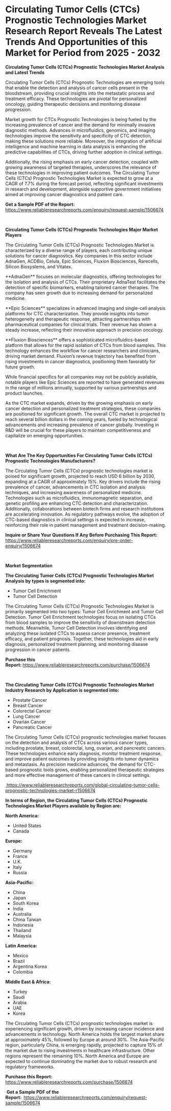 <p><h1>Circulating Tumor Cells (CTCs) Prognostic Technologies Market Research Report Reveals The Latest Trends And Opportunities of this Market for Period from 2025 - 2032</h1></p><p><strong>Circulating Tumor Cells (CTCs) Prognostic Technologies Market Analysis and Latest Trends</strong></p>
<p><p>Circulating Tumor Cells (CTCs) Prognostic Technologies are emerging tools that enable the detection and analysis of cancer cells present in the bloodstream, providing crucial insights into the metastatic process and treatment efficacy. These technologies are pivotal for personalized oncology, guiding therapeutic decisions and monitoring disease progression.</p><p>Market growth for CTCs Prognostic Technologies is being fueled by the increasing prevalence of cancer and the demand for minimally invasive diagnostic methods. Advances in microfluidics, genomics, and imaging technologies improve the sensitivity and specificity of CTC detection, making these solutions more reliable. Moreover, the integration of artificial intelligence and machine learning in data analysis is enhancing the predictive capabilities of CTCs, driving further adoption in clinical settings.</p><p>Additionally, the rising emphasis on early cancer detection, coupled with growing awareness of targeted therapies, underscores the relevance of these technologies in improving patient outcomes. The Circulating Tumor Cells (CTCs) Prognostic Technologies Market is expected to grow at a CAGR of 7.7% during the forecast period, reflecting significant investments in research and development, alongside supportive government initiatives aimed at improving cancer diagnostics and patient care.</p></p>
<p><strong>Get a Sample PDF of the Report:&nbsp;</strong> <a href="https://www.reliableresearchreports.com/enquiry/request-sample/1506674?utm_campaign=3131&utm_medium=2&utm_source=Github&utm_content=ia&utm_term=13042025&utm_id=circulating-tumor-cells-ctcs-prognostic-technologies">https://www.reliableresearchreports.com/enquiry/request-sample/1506674</a></p>
<p>&nbsp;</p>
<p><strong>Circulating Tumor Cells (CTCs) Prognostic Technologies Major Market Players</strong></p>
<p><p>The Circulating Tumor Cells (CTCs) Prognostic Technologies Market is characterized by a diverse range of players, each contributing unique solutions for cancer diagnostics. Key companies in this sector include AdnaGen, ACDBio, Celula, Epic Sciences, Fluxion Biosciences, Rarecells, Silicon Biosystems, and Vitatex.</p><p>**AdnaGen** focuses on molecular diagnostics, offering technologies for the isolation and analysis of CTCs. Their proprietary AdnaTest facilitates the detection of specific biomarkers, enabling tailored cancer therapies. The company has seen growth due to increasing demand for personalized medicine.</p><p>**Epic Sciences** specializes in advanced imaging and single-cell analysis platforms for CTC characterization. They provide insights into tumor heterogeneity and therapeutic response, attracting partnerships with pharmaceutical companies for clinical trials. Their revenue has shown a steady increase, reflecting their innovative approach in precision oncology.</p><p>**Fluxion Biosciences** offers a sophisticated microfluidics-based platform that allows for the rapid isolation of CTCs from blood samples. This technology enhances the workflow for cancer researchers and clinicians, driving market demand. Fluxion’s revenue trajectory has benefited from rising investments in cancer diagnostics, positioning them favorably for future growth.</p><p>While financial specifics for all companies may not be publicly available, notable players like Epic Sciences are reported to have generated revenues in the range of millions annually, supported by various partnerships and product launches.</p><p>As the CTC market expands, driven by the growing emphasis on early cancer detection and personalized treatment strategies, these companies are positioned for significant growth. The overall CTC market is projected to reach several billion dollars in the coming years, fueled by technological advancements and increasing prevalence of cancer globally. Investing in R&D will be crucial for these players to maintain competitiveness and capitalize on emerging opportunities.</p></p>
<p>&nbsp;</p>
<p><strong>What Are The Key Opportunities For Circulating Tumor Cells (CTCs) Prognostic Technologies Manufacturers?</strong></p>
<p><p>The Circulating Tumor Cells (CTCs) prognostic technologies market is poised for significant growth, projected to reach USD 6 billion by 2030, expanding at a CAGR of approximately 15%. Key drivers include the rising prevalence of cancer, advancements in CTC isolation and analysis techniques, and increasing awareness of personalized medicine. Technologies such as microfluidics, immunomagnetic separation, and genetic profiling are enhancing CTC detection and characterization. Additionally, collaborations between biotech firms and research institutions are accelerating innovation. As regulatory pathways evolve, the adoption of CTC-based diagnostics in clinical settings is expected to increase, reinforcing their role in patient management and treatment decision-making.</p></p>
<p><strong>Inquire or Share Your Questions If Any Before Purchasing This Report:</strong> <a href="https://www.reliableresearchreports.com/enquiry/pre-order-enquiry/1506674?utm_campaign=3131&utm_medium=2&utm_source=Github&utm_content=ia&utm_term=13042025&utm_id=circulating-tumor-cells-ctcs-prognostic-technologies">https://www.reliableresearchreports.com/enquiry/pre-order-enquiry/1506674</a></p>
<p>&nbsp;</p>
<p><strong>Market Segmentation</strong></p>
<p><strong>The Circulating Tumor Cells (CTCs) Prognostic Technologies Market Analysis by types is segmented into:</strong></p>
<p><ul><li>Tumor Cell Enrichment</li><li>Tumor Cell Detection</li></ul></p>
<p><p>The Circulating Tumor Cells (CTCs) Prognostic Technologies Market is primarily segmented into two types: Tumor Cell Enrichment and Tumor Cell Detection. Tumor Cell Enrichment technologies focus on isolating CTCs from blood samples to improve the sensitivity of downstream detection methods. Meanwhile, Tumor Cell Detection involves identifying and analyzing these isolated CTCs to assess cancer presence, treatment efficacy, and patient prognosis. Together, these technologies aid in early diagnosis, personalized treatment planning, and monitoring disease progression in cancer patients.</p></p>
<p><strong>Purchase this Report:&nbsp;</strong><a href="https://www.reliableresearchreports.com/purchase/1506674?utm_campaign=3131&utm_medium=2&utm_source=Github&utm_content=ia&utm_term=13042025&utm_id=circulating-tumor-cells-ctcs-prognostic-technologies">https://www.reliableresearchreports.com/purchase/1506674</a></p>
<p>&nbsp;</p>
<p><strong>The Circulating Tumor Cells (CTCs) Prognostic Technologies Market Industry Research by Application is segmented into:</strong></p>
<p><ul><li>Prostate Cancer</li><li>Breast Cancer</li><li>Colorectal Cancer</li><li>Lung Cancer</li><li>Ovarian Cancer</li><li>Pancreatic Cancer</li></ul></p>
<p><p>The Circulating Tumor Cells (CTCs) prognostic technologies market focuses on the detection and analysis of CTCs across various cancer types, including prostate, breast, colorectal, lung, ovarian, and pancreatic cancers. These technologies enhance early diagnosis, monitor treatment response, and improve patient outcomes by providing insights into tumor dynamics and metastasis. As precision medicine advances, the demand for CTC-based prognostic tools grows, enabling personalized therapeutic strategies and more effective management of these cancers in clinical settings.</p></p>
<p><a href="https://www.reliableresearchreports.com/global-circulating-tumor-cells-prognostic-technologies-market-r1506674?utm_campaign=3131&utm_medium=2&utm_source=Github&utm_content=ia&utm_term=13042025&utm_id=circulating-tumor-cells-ctcs-prognostic-technologies">&nbsp;https://www.reliableresearchreports.com/global-circulating-tumor-cells-prognostic-technologies-market-r1506674</a></p>
<p><strong>In terms of Region, the Circulating Tumor Cells (CTCs) Prognostic Technologies Market Players available by Region are:</strong></p>
<p>
    <p> <strong> North America: </strong>
        <ul>
            <li>United States</li>
            <li>Canada</li>
        </ul>
        </p> 
    <p> <strong> Europe: </strong>
        <ul>
            <li>Germany</li>
            <li>France</li>
            <li>U.K.</li>
            <li>Italy</li>
            <li>Russia</li>
        </ul>
        </p> 
    <p> <strong> Asia-Pacific: </strong>
        <ul>
            <li>China</li>
            <li>Japan</li>
            <li>South Korea</li>
            <li>India</li>
            <li>Australia</li>
            <li>China Taiwan</li>
            <li>Indonesia</li>
            <li>Thailand</li>
            <li>Malaysia</li>
        </ul>
        </p> 
    <p> <strong> Latin America: </strong>
        <ul>
            <li>Mexico</li>
            <li>Brazil</li>
            <li>Argentina Korea</li>
            <li>Colombia</li>
        </ul>
        </p> 
    <p> <strong> Middle East & Africa: </strong>
        <ul>
            <li>Turkey</li>
            <li>Saudi</li>
            <li>Arabia</li>
            <li>UAE</li>
            <li>Korea</li>
        </ul>
    </p>
    </p>
<p><p>The Circulating Tumor Cells (CTCs) prognostic technologies market is experiencing significant growth, driven by increasing cancer incidence and advancements in technology. North America holds the largest market share at approximately 45%, followed by Europe at around 30%. The Asia-Pacific region, particularly China, is emerging rapidly, projected to capture 15% of the market due to rising investments in healthcare infrastructure. Other regions represent the remaining 10%. North America and Europe are expected to continue dominating the market due to robust research and regulatory frameworks.</p></p>
<p><strong>Purchase this Report: </strong><a href="https://www.reliableresearchreports.com/purchase/1506674?utm_campaign=3131&utm_medium=2&utm_source=Github&utm_content=ia&utm_term=13042025&utm_id=circulating-tumor-cells-ctcs-prognostic-technologies">https://www.reliableresearchreports.com/purchase/1506674</a></p>
<p>&nbsp;<strong>Get a Sample PDF of the Report:&nbsp;&nbsp;</strong><a href="https://www.reliableresearchreports.com/enquiry/request-sample/1506674?utm_campaign=3131&utm_medium=2&utm_source=Github&utm_content=ia&utm_term=13042025&utm_id=circulating-tumor-cells-ctcs-prognostic-technologies">https://www.reliableresearchreports.com/enquiry/request-sample/1506674</a></p>
<p><strong></strong></p>
<p><p></p><p></p><p></p></p>